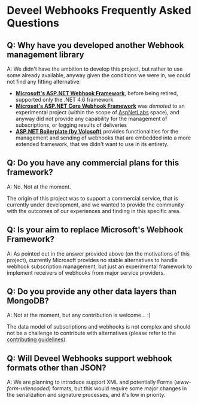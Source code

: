 <!--
 Copyright 2022 Deveel
 
 Licensed under the Apache License, Version 2.0 (the "License");
 you may not use this file except in compliance with the License.
 You may obtain a copy of the License at
 
     http://www.apache.org/licenses/LICENSE-2.0
 
 Unless required by applicable law or agreed to in writing, software
 distributed under the License is distributed on an "AS IS" BASIS,
 WITHOUT WARRANTIES OR CONDITIONS OF ANY KIND, either express or implied.
 See the License for the specific language governing permissions and
 limitations under the License.
-->

# Deveel Webhooks Frequently Asked Questions

## Q: Why have you developed another Webhook management library

A: We didn't have the ambition to develop this project, but rather to use some already available, anyway given the conditions we were in, we could not find any fitting alternative:

* **[Microsoft's ASP.NET Webhook Framework](https://github.com/aspnet/WebHooks)**, before being retired, supported only the .NET 4.6 framework
* **[Microsot's ASP.NET Core Webhook Framework](https://github.com/aspnet/AspLabs/tree/main/src/WebHooks)** was _demoted_ to an experimental project (within the scope of [AspNetLabs](https://github.com/aspnet/AspLabs) space), and anyway did not provide any capability for the management of subscriptions, or logging results of deliveries
* **[ASP.NET Boilerplate (by Volosoft)](https://github.com/aspnetboilerplate/aspnetboilerplate)** provides functionalities for the management and sending of webhooks that are embedded into a more extended framework, that we didn't want to use in its entirety.

## Q: Do you have any commercial plans for this framework?

A: No. Not at the moment.

The origin of this project was to support a commercial service, that is currently under development, and we wanted to provide the community with the outcomes of our experiences and finding in this specific area.

## Q: Is your aim to replace Microsoft's Webhook Framework?

A: As pointed out in the answer provided above (on the motivations of this project), currently Microsoft provides no stable alternatives to handle webhook subscription management, but just an experimental framework to implement receivers of webhooks from major service providers.

## Q: Do you provide any other data layers than MongoDB?

A: Not at the moment, but any contribution is welcome... :)

The data model of subscriptions and webhooks is not complex and should not be a challenge to contribute with alternatives (please refer to the [contributing guidelines](/CONTRIBUTING.md)).

## Q: Will Deveel Webhooks support webhook formats other than JSON?

A: We are planning to introduce support XML and potentially Forms (_www-form-urlencoded_) formats, but this would require some major changes in the serialization and signature processes, and it's low in priority.
